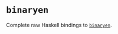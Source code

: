 # `binaryen`

Complete raw Haskell bindings to [`binaryen`](https://github.com/tweag/binaryen/tree/e9509fa7b2c97889effa1bd9849af54595b19268).

